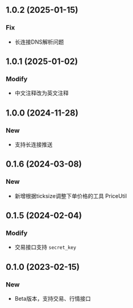 ## 1.0.2 (2025-01-15)
### Fix
- 长连接DNS解析问题

## 1.0.1 (2025-01-02)
### Modify
- 中文注释改为英文注释

## 1.0.0 (2024-11-28)
### New
- 支持长连接推送

## 0.1.6 (2024-03-08)
### New
- 新增根据ticksize调整下单价格的工具 PriceUtil


## 0.1.5 (2024-02-04)
### Modify
- 交易接口支持 `secret_key`


## 0.1.0 (2023-02-15)
### New
- Beta版本，支持交易、行情接口

